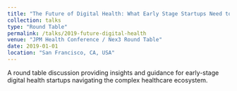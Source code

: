 ```yaml
---
title: "The Future of Digital Health: What Early Stage Startups Need to Know"
collection: talks
type: "Round Table"
permalink: /talks/2019-future-digital-health
venue: "JPM Health Conference / Nex3 Round Table"
date: 2019-01-01
location: "San Francisco, CA, USA"
---
```


A round table discussion providing insights and guidance for early-stage digital health startups navigating the complex healthcare ecosystem.
